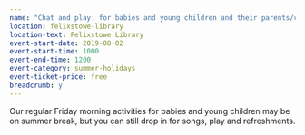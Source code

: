 ```yaml
---
name: "Chat and play: for babies and young children and their parents/carers"
location: felixstowe-library
location-text: Felixstowe Library
event-start-date: 2019-08-02
event-start-time: 1000
event-end-time: 1200
event-category: summer-holidays
event-ticket-price: free
breadcrumb: y
---
```


Our regular Friday morning activities for babies and young children may be on summer break, but you can still drop in for songs, play and refreshments.
